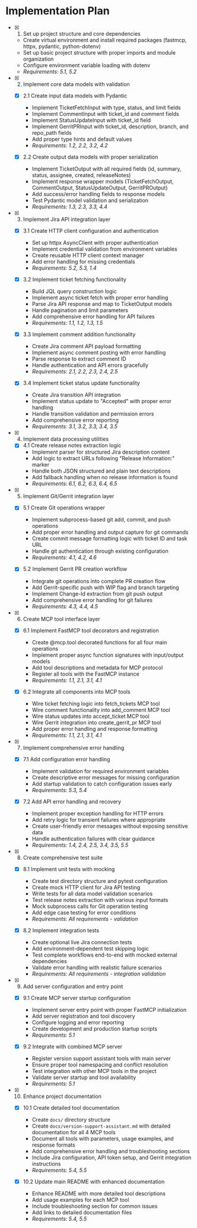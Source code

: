 # Implementation Plan

- [x] 1. Set up project structure and core dependencies
  - Create virtual environment and install required packages (fastmcp, httpx, pydantic, python-dotenv)
  - Set up basic project structure with proper imports and module organization
  - Configure environment variable loading with dotenv
  - _Requirements: 5.1, 5.2_

- [x] 2. Implement core data models with validation
  - [x] 2.1 Create input data models with Pydantic
    - Implement TicketFetchInput with type, status, and limit fields
    - Implement CommentInput with ticket_id and comment fields
    - Implement StatusUpdateInput with ticket_id field
    - Implement GerritPRInput with ticket_id, description, branch, and repo_path fields
    - Add proper type hints and default values
    - _Requirements: 1.2, 2.2, 3.2, 4.2_

  - [x] 2.2 Create output data models with proper serialization
    - Implement TicketOutput with all required fields (id, summary, status, assignee, created, releaseNotes)
    - Implement response wrapper models (TicketFetchOutput, CommentOutput, StatusUpdateOutput, GerritPROutput)
    - Add success/error handling fields to response models
    - Test Pydantic model validation and serialization
    - _Requirements: 1.3, 2.3, 3.3, 4.4_

- [x] 3. Implement Jira API integration layer
  - [x] 3.1 Create HTTP client configuration and authentication
    - Set up httpx AsyncClient with proper authentication
    - Implement credential validation from environment variables
    - Create reusable HTTP client context manager
    - Add error handling for missing credentials
    - _Requirements: 5.2, 5.3, 1.4_

  - [x] 3.2 Implement ticket fetching functionality
    - Build JQL query construction logic
    - Implement async ticket fetch with proper error handling
    - Parse Jira API response and map to TicketOutput models
    - Handle pagination and limit parameters
    - Add comprehensive error handling for API failures
    - _Requirements: 1.1, 1.2, 1.3, 1.5_

  - [x] 3.3 Implement comment addition functionality
    - Create Jira comment API payload formatting
    - Implement async comment posting with error handling
    - Parse response to extract comment ID
    - Handle authentication and API errors gracefully
    - _Requirements: 2.1, 2.2, 2.3, 2.4, 2.5_

  - [x] 3.4 Implement ticket status update functionality
    - Create Jira transition API integration
    - Implement status update to "Accepted" with proper error handling
    - Handle transition validation and permission errors
    - Add comprehensive error reporting
    - _Requirements: 3.1, 3.2, 3.3, 3.4, 3.5_

- [x] 4. Implement data processing utilities
  - [x] 4.1 Create release notes extraction logic
    - Implement parser for structured Jira description content
    - Add logic to extract URLs following "Release Information:" marker
    - Handle both JSON structured and plain text descriptions
    - Add fallback handling when no release information is found
    - _Requirements: 6.1, 6.2, 6.3, 6.4, 6.5_

- [x] 5. Implement Git/Gerrit integration layer
  - [x] 5.1 Create Git operations wrapper
    - Implement subprocess-based git add, commit, and push operations
    - Add proper error handling and output capture for git commands
    - Create commit message formatting logic with ticket ID and task URL
    - Handle git authentication through existing configuration
    - _Requirements: 4.1, 4.2, 4.6_

  - [x] 5.2 Implement Gerrit PR creation workflow
    - Integrate git operations into complete PR creation flow
    - Add Gerrit-specific push with WIP flag and branch targeting
    - Implement Change-Id extraction from git push output
    - Add comprehensive error handling for git failures
    - _Requirements: 4.3, 4.4, 4.5_

- [x] 6. Create MCP tool interface layer
  - [x] 6.1 Implement FastMCP tool decorators and registration
    - Create @mcp.tool decorated functions for all four main operations
    - Implement proper async function signatures with input/output models
    - Add tool descriptions and metadata for MCP protocol
    - Register all tools with the FastMCP instance
    - _Requirements: 1.1, 2.1, 3.1, 4.1_

  - [x] 6.2 Integrate all components into MCP tools
    - Wire ticket fetching logic into fetch_tickets MCP tool
    - Wire comment functionality into add_comment MCP tool
    - Wire status updates into accept_ticket MCP tool
    - Wire Gerrit integration into create_gerrit_pr MCP tool
    - Add proper error handling and response formatting
    - _Requirements: 1.1, 2.1, 3.1, 4.1_

- [x] 7. Implement comprehensive error handling
  - [x] 7.1 Add configuration error handling
    - Implement validation for required environment variables
    - Create descriptive error messages for missing configuration
    - Add startup validation to catch configuration issues early
    - _Requirements: 5.3, 5.4_

  - [x] 7.2 Add API error handling and recovery
    - Implement proper exception handling for HTTP errors
    - Add retry logic for transient failures where appropriate
    - Create user-friendly error messages without exposing sensitive data
    - Handle authentication failures with clear guidance
    - _Requirements: 1.4, 2.4, 2.5, 3.4, 3.5, 5.5_

- [x] 8. Create comprehensive test suite
  - [x] 8.1 Implement unit tests with mocking
    - Create test directory structure and pytest configuration
    - Create mock HTTP client for Jira API testing
    - Write tests for all data model validation scenarios
    - Test release notes extraction with various input formats
    - Mock subprocess calls for Git operation testing
    - Add edge case testing for error conditions
    - _Requirements: All requirements - validation_

  - [x] 8.2 Implement integration tests
    - Create optional live Jira connection tests
    - Add environment-dependent test skipping logic
    - Test complete workflows end-to-end with mocked external dependencies
    - Validate error handling with realistic failure scenarios
    - _Requirements: All requirements - integration validation_

- [x] 9. Add server configuration and entry point
  - [x] 9.1 Create MCP server startup configuration
    - Implement server entry point with proper FastMCP initialization
    - Add server registration and tool discovery
    - Configure logging and error reporting
    - Create development and production startup scripts
    - _Requirements: 5.1_

  - [x] 9.2 Integrate with combined MCP server
    - Register version support assistant tools with main server
    - Ensure proper tool namespacing and conflict resolution
    - Test integration with other MCP tools in the project
    - Validate server startup and tool availability
    - _Requirements: 5.1_

- [x] 10. Enhance project documentation
  - [x] 10.1 Create detailed tool documentation
    - Create `docs/` directory structure
    - Create `docs/version-support-assistant.md` with detailed documentation for all 4 MCP tools
    - Document all tools with parameters, usage examples, and response formats
    - Add comprehensive error handling and troubleshooting sections
    - Include Jira configuration, API token setup, and Gerrit integration instructions
    - _Requirements: 5.4, 5.5_

  - [x] 10.2 Update main README with enhanced documentation
    - Enhance README with more detailed tool descriptions
    - Add usage examples for each MCP tool
    - Include troubleshooting section for common issues
    - Add links to detailed documentation files
    - _Requirements: 5.4, 5.5_